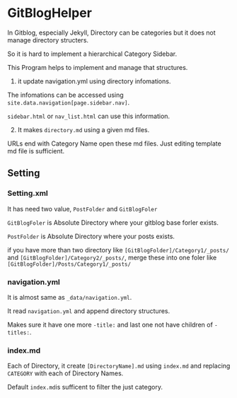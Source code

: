 # GitBlogHelper

In Gitblog, especially Jekyll, Directory can be categories but it does not manage directory structers.

So it is hard to implement a hierarchical Category Sidebar. 

This Program helps to implement and manage that structures.

1. it update navigation.yml using directory infomations.

The infomations can be accessed using ```site.data.navigation[page.sidebar.nav]```.

```sidebar.html``` or ```nav_list.html``` can use this information.

2. It makes ```directory.md``` using a given md files. 
 
 URLs end with Category Name open these md files. Just editing template md file is sufficient.
 
## Setting

### Setting.xml

It has need two value, ```PostFolder``` and ```GitBlogFoler```

```GitBlogFoler``` is Absolute Directory where your gitblog base forler exists.

```PostFolder``` is Absolute Directory where your posts exists. 

if you have more than two directory like ```[GitBlogFolder]/Category1/_posts/``` and ```[GitBlogFolder]/Category2/_posts/```, merge these into one foler like ```[GitBlogFolder]/Posts/Category1/_posts/``` 

### navigation.yml

It is almost same as ```_data/navigation.yml```. 

It read ```navigation.yml``` and append directory structures. 

Makes sure it have one more ```-title:``` and last one not have children of ```-titles:```.

### index.md

Each of Directory, it create ```[DirectoryName].md``` using ```index.md``` and replacing ```CATEGORY``` with each of Directory Names.

Default ```index.md```is sufficent to filter the just category.
